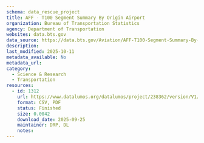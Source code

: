 ```yaml
---
schema: data_rescue_project 
title: AFF - T100 Segment Summary By Origin Airport
organization: Bureau of Transportation Statistics
agency: Department of Transportation
websites: data.bts.gov
data_source: https://data.bts.gov/Aviation/AFF-T100-Segment-Summary-By-Origin-Airport/r495-tyji/about_data
description: 
last_modified: 2025-10-11
metadata_available: No
metadata_url: 
category:
  - Science & Research 
  - Transportation 
resources:
  - id: 1312
    url: https://www.datalumos.org/datalumos/project/238362/version/V1/view
    format: CSV, PDF
    status: Finished
    size: 0.0042
    download_date: 2025-09-25
    maintainer: DRP, DL
    notes: 
---
```

